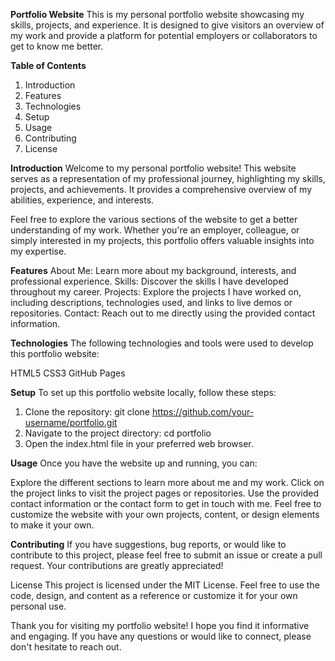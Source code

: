 **Portfolio Website**
This is my personal portfolio website showcasing my skills, projects, and experience. It is designed to give visitors an overview of my work and provide a platform for potential employers or collaborators to get to know me better.

**Table of Contents**

1. Introduction
2. Features
3. Technologies
4. Setup
5. Usage
6. Contributing
7. License

**Introduction**
Welcome to my personal portfolio website! This website serves as a representation of my professional journey, highlighting my skills, projects, and achievements. It provides a comprehensive overview of my abilities, experience, and interests.

Feel free to explore the various sections of the website to get a better understanding of my work. Whether you're an employer, colleague, or simply interested in my projects, this portfolio offers valuable insights into my expertise.

**Features**
About Me: Learn more about my background, interests, and professional experience.
Skills: Discover the skills I have developed throughout my career.
Projects: Explore the projects I have worked on, including descriptions, technologies used, and links to live demos or repositories.
Contact: Reach out to me directly using the provided contact information.

**Technologies**
The following technologies and tools were used to develop this portfolio website:

HTML5
CSS3
GitHub Pages

**Setup**
To set up this portfolio website locally, follow these steps:

1. Clone the repository: git clone https://github.com/your-username/portfolio.git
2. Navigate to the project directory: cd portfolio
3. Open the index.html file in your preferred web browser.
   
**Usage**
Once you have the website up and running, you can:

Explore the different sections to learn more about me and my work.
Click on the project links to visit the project pages or repositories.
Use the provided contact information or the contact form to get in touch with me.
Feel free to customize the website with your own projects, content, or design elements to make it your own.

**Contributing**
If you have suggestions, bug reports, or would like to contribute to this project, please feel free to submit an issue or create a pull request. Your contributions are greatly appreciated!

License
This project is licensed under the MIT License. Feel free to use the code, design, and content as a reference or customize it for your own personal use.

Thank you for visiting my portfolio website! I hope you find it informative and engaging. If you have any questions or would like to connect, please don't hesitate to reach out.
